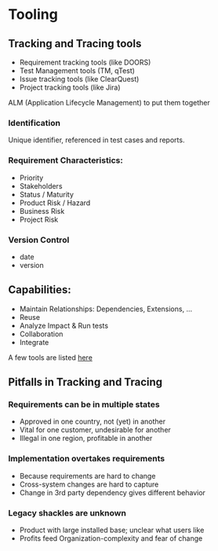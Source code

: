# Tooling

## Tracking and Tracing tools

- Requirement tracking tools (like DOORS)
- Test Management tools (TM, qTest)
- Issue tracking tools (like ClearQuest)
- Project tracking tools (like Jira)

ALM (Application Lifecycle Management) to put them together

### Identification

Unique identifier, referenced in test cases and reports.

### Requirement Characteristics:

- Priority
- Stakeholders
- Status / Maturity
- Product Risk / Hazard
- Business Risk
- Project Risk

### Version Control

- date
- version


## Capabilities:

- Maintain Relationships: Dependencies, Extensions, ...
- Reuse
- Analyze Impact & Run tests
- Collaboration
- Integrate

A few tools are listed [here](https://thedigitalprojectmanager.com/requirements-management-tools/)

## Pitfalls in Tracking and Tracing

### Requirements can be in multiple states

- Approved in one country, not (yet) in another
- Vital for one customer, undesirable for another
- Illegal in one region, profitable in another

### Implementation overtakes requirements

- Because requirements are hard to change
- Cross-system changes are hard to capture
- Change in 3rd party dependency gives different behavior

### Legacy shackles are unknown

- Product with large installed base; unclear what users like
- Profits feed Organization-complexity and fear of change
